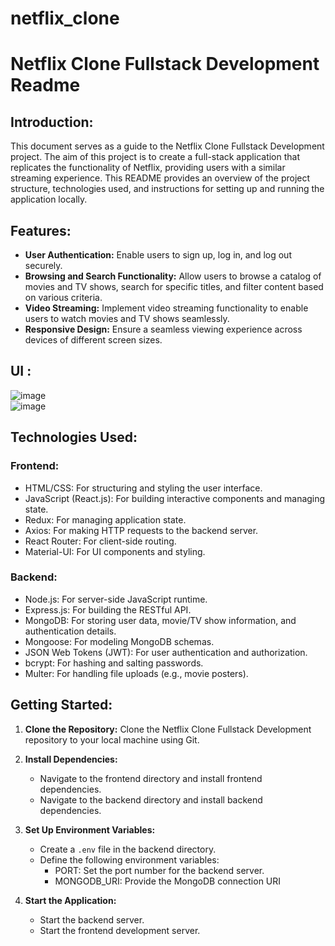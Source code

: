 # netflix_clone

# Netflix Clone Fullstack Development Readme

## Introduction:
This document serves as a guide to the Netflix Clone Fullstack Development project. The aim of this project is to create a full-stack application that replicates the functionality of Netflix, providing users with a similar streaming experience. This README provides an overview of the project structure, technologies used, and instructions for setting up and running the application locally.

## Features:
- **User Authentication:** Enable users to sign up, log in, and log out securely.
- **Browsing and Search Functionality:** Allow users to browse a catalog of movies and TV shows, search for specific titles, and filter content based on various criteria.
- **Video Streaming:** Implement video streaming functionality to enable users to watch movies and TV shows seamlessly.
- **Responsive Design:** Ensure a seamless viewing experience across devices of different screen sizes.

## UI :
![image](https://github.com/mansi2020/netflix_clone/assets/57188328/b0638793-8ca3-44c3-ace8-ae72706aac6f)  
![image](https://github.com/mansi2020/netflix_clone/assets/57188328/a99bfdcc-a795-469f-b490-ff2e899b260b)  




## Technologies Used:
### Frontend:
- HTML/CSS: For structuring and styling the user interface.
- JavaScript (React.js): For building interactive components and managing state.
- Redux: For managing application state.
- Axios: For making HTTP requests to the backend server.
- React Router: For client-side routing.
- Material-UI: For UI components and styling.

### Backend:
- Node.js: For server-side JavaScript runtime.
- Express.js: For building the RESTful API.
- MongoDB: For storing user data, movie/TV show information, and authentication details.
- Mongoose: For modeling MongoDB schemas.
- JSON Web Tokens (JWT): For user authentication and authorization.
- bcrypt: For hashing and salting passwords.
- Multer: For handling file uploads (e.g., movie posters).

## Getting Started:
1. **Clone the Repository:**
   Clone the Netflix Clone Fullstack Development repository to your local machine using Git.

2. **Install Dependencies:**
   - Navigate to the frontend directory and install frontend dependencies.
   - Navigate to the backend directory and install backend dependencies.

3. **Set Up Environment Variables:**
   - Create a `.env` file in the backend directory.
   - Define the following environment variables:
     - PORT: Set the port number for the backend server.
     - MONGODB_URI: Provide the MongoDB connection URI

5. **Start the Application:**
   - Start the backend server.
   - Start the frontend development server.



